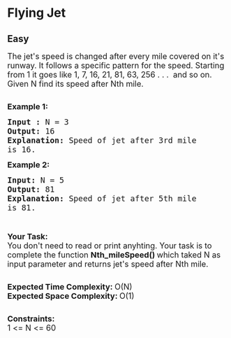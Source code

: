 # Flying Jet
## Easy
<div class="problems_problem_content__Xm_eO"><p><span style="font-size:18px">The jet's&nbsp;speed is changed after every mile covered on it's runway. It follows a specific pattern for the speed. Starting from 1 it goes like 1, 7, 16, 21, 81, 63, 256 . . . &nbsp;and so on. Given N find its speed after Nth mile.</span><br>
&nbsp;</p>

<p><span style="font-size:18px"><strong>Example 1:</strong></span></p>

<pre><span style="font-size:18px"><strong>Input : </strong>N = 3
<strong>Output: </strong>16
<strong>Explanation: </strong>Speed of jet after 3rd mile
is 16.</span>
</pre>

<p><span style="font-size:18px"><strong>Example 2:</strong></span></p>

<pre><span style="font-size:18px"><strong>Input: </strong>N = 5
<strong>Output: </strong>81
<strong>Explanation: </strong>Speed of jet after 5th mile 
is 81.</span>
</pre>

<p>&nbsp;</p>

<p><span style="font-size:18px"><strong>Your Task:</strong><br>
You don't need to read or print anyhting. Your task is to complete the function&nbsp;<strong>Nth_mileSpeed()&nbsp;</strong>which taked N as input parameter and returns jet's speed after Nth mile.</span><br>
&nbsp;</p>

<p><span style="font-size:18px"><strong>Expected Time Complexity:&nbsp;</strong>O(N)<br>
<strong>Expected Space Complexity:&nbsp;</strong>O(1)</span><br>
&nbsp;</p>

<p><span style="font-size:18px"><strong>Constraints:</strong><br>
1 &lt;= N &lt;= 60</span></p>
</div>